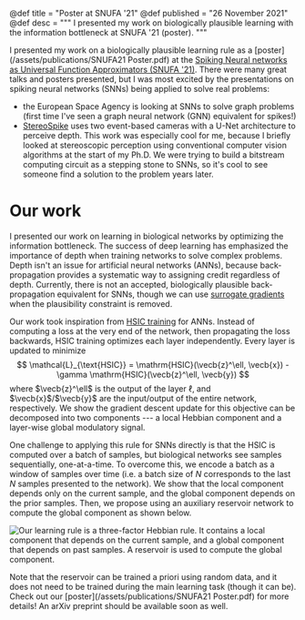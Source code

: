 @def title = "Poster at SNUFA '21"
@def published = "26 November 2021"
@def desc = """
    I presented my work on biologically plausible learning with the information bottleneck at SNUFA '21 (poster).
    """

I presented my work on a biologically plausible learning rule as a [poster](/assets/publications/SNUFA21 Poster.pdf) at the [Spiking Neural networks as Universal Function Approximators (SNUFA '21)](http://snufa.net). There were many great talks and posters presented, but I was most excited by the presentations on spiking neural networks (SNNs) being applied to solve real problems:
- the European Space Agency is looking at SNNs to solve graph problems (first time I've seen a graph neural network (GNN) equivalent for spikes!)
- [StereoSpike](https://arxiv.org/abs/2109.13751) uses two event-based cameras with a U-Net architecture to perceive depth. This work was especially cool for me, because I briefly looked at stereoscopic perception using conventional computer vision algorithms at the start of my Ph.D. We were trying to build a bitstream computing circuit as a stepping stone to SNNs, so it's cool to see someone find a solution to the problem years later.

# Our work

I presented our work on learning in biological networks by optimizing the information bottleneck. The success of deep learning has emphasized the importance of depth when training networks to solve complex problems. Depth isn't an issue for artificial neural networks (ANNs), because back-propagation provides a systematic way to assigning credit regardless of depth. Currently, there is not an accepted, biologically plausible back-propagation equivalent for SNNs, though we can use [surrogate gradients](https://ieeexplore.ieee.org/document/8891809) when the plausibility constraint is removed.

Our work took inspiration from [HSIC training](https://arxiv.org/abs/1908.01580) for ANNs. Instead of computing a loss at the very end of the network, then propagating the loss backwards, HSIC training optimizes each layer independently. Every layer is updated to minimize
$$
\mathcal{L}_{\text{HSIC}} = \mathrm{HSIC}(\vecb{z}^\ell, \vecb{x}) - \gamma \mathrm{HSIC}(\vecb{z}^\ell, \vecb{y})
$$
where $\vecb{z}^\ell$ is the output of the layer $\ell$, and $\vecb{x}$/$\vecb{y}$ are the input/output of the entire network, respectively. We show the gradient descent update for this objective can be decomposed into two components --- a local Hebbian component and a layer-wise global modulatory signal.

One challenge to applying this rule for SNNs directly is that the HSIC is computed over a batch of samples, but biological networks see samples sequentially, one-at-a-time. To overcome this, we encode a batch as a window of samples over time (i.e. a batch size of $N$ corresponds to the last $N$ samples presented to the network). We show that the local component depends only on the current sample, and the global component depends on the prior samples. Then, we propose using an auxiliary reservoir network to compute the global component as shown below.

![Our learning rule is a [three-factor Hebbian rule](http://journal.frontiersin.org/Article/10.3389/fncir.2015.00085/abstract). It contains a local component that depends on the current sample, and a global component that depends on past samples. A reservoir is used to compute the global component.](/assets/articles/hsic-rule.png)

Note that the reservoir can be trained a priori using random data, and it does not need to be trained during the main learning task (though it can be). Check out our [poster](/assets/publications/SNUFA21 Poster.pdf) for more details! An arXiv preprint should be available soon as well.